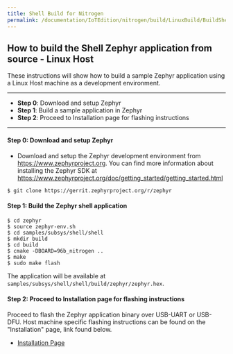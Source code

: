 ```yaml
---
title: Shell Build for Nitrogen
permalink: /documentation/IoTEdition/nitrogen/build/LinuxBuild/BuildShell.md.html
---
```

## How to build the Shell Zephyr application from source - Linux Host

These instructions will show how to build a sample Zephyr application using a Linux Host machine as a development environment.

***

- **Step 0**: Download and setup Zephyr
- **Step 1**: Build a sample application in Zephyr
- **Step 2**: Proceed to Installation page for flashing instructions

***

#### **Step 0**: Download and setup Zephyr
- Download and setup the Zephyr development environment from https://www.zephyrproject.org. You can find more information about installing the Zephyr SDK at https://www.zephyrproject.org/doc/getting_started/getting_started.html

```shell
$ git clone https://gerrit.zephyrproject.org/r/zephyr
```

#### **Step 1**: Build the Zephyr shell application

```shell
$ cd zephyr
$ source zephyr-env.sh
$ cd samples/subsys/shell/shell
$ mkdir build
$ cd build
$ cmake -DBOARD=96b_nitrogen ..
$ make
$ sudo make flash
```

The application will be available at ```samples/subsys/shell/shell/build/zephyr/zephyr.hex```.

#### **Step 2**: Proceed to Installation page for flashing instructions

Proceed to flash the Zephyr application binary over USB-UART or USB-DFU. Host machine specific flashing instructions can be found on the "Installation" page, link found below.

- [Installation Page](../../installation/)
